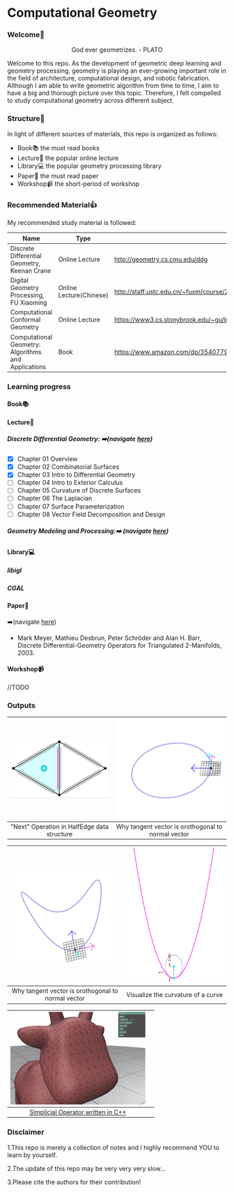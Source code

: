 # Computational Geometry



### Welcome:wave:


<div align="center">God ever geometrizes. - PLATO </div>



Welcome to this repo. As the development of geometric deep learning and geometry processing, geometry is playing an ever-growing important role in the field of architecture, computational design, and robotic fabrication. Although I am able to write geometric algorithm from time to time, I aim to have a big and thorough picture over this topic. Therefore, I felt compelled to study computational geometry across different subject.



### Structure🧩

In light of different sources of materials, this repo is organized as follows:

- Book:books:   the must read books
- Lecture:school:    the popular online lecture
- Library:computer:    the popular geometry processing library
- Paper:page_with_curl:    the must read paper
- Workshop:video_camera:  the short-period of workshop



### Recommended Material:thumbsup:

My recommended study material is followed:

| Name                                                | Type                    | Link                                                         |
| --------------------------------------------------- | ----------------------- | ------------------------------------------------------------ |
| Discrete Differential Geometry, Keenan Crane        | Online Lecture          | http://geometry.cs.cmu.edu/ddg                               |
| Digital Geometry Processing, FU Xiaoming            | Online Lecture(Chinese) | http://staff.ustc.edu.cn/~fuxm/course/2020_Spring_DGP/index.html |
| Computational Conformal Geometry                    | Online Lecture          | https://www3.cs.stonybrook.edu/~gu/lectures/2020/            |
| Computational Geometry: Algorithms and Applications | Book                    | https://www.amazon.com/dp/3540779736/ref=cm_sw_em_r_mt_dp_TN2TN09Q61YS2C2D344T |



### Learning progress

#### Book:books:



#### Lecture:school:

##### Discrete Differential Geometry: :arrow_right:(navigate [here][ddg_md])

- [x] Chapter 01 Overview
- [x] Chapter 02 Combinatorial Surfaces
- [x] Chapter 03 Intro to Differential Geometry
- [ ] Chapter 04 Intro to Exterior Calculus
- [ ] Chapter 05 Curvature of Discrete Surfaces
- [ ] Chapter 06 The Laplacian
- [ ] Chapter 07 Surface Parameterization
- [ ] Chapter 08 Vector Field Decomposition and Design

##### Geometry Modeling and Processing::arrow_right: (navigate [here][gmp_md])



#### Library:computer:

##### libigl

##### CGAL



#### Paper:page_with_curl:

:arrow_right:(navigate [here][paper_md])

- Mark Meyer, Mathieu Desbrun, Peter Schröder and Alan H. Barr, Discrete Differential-Geometry Operators for Triangulated 2-Manifolds, 2003.



#### Workshop:video_camera:

//TODO



### Outputs

| <img src="Lecture/DiscreteDifferentialGeometry/img/orbits_faces.gif" width="310"/> | <img src="Lecture/DiscreteDifferentialGeometry/img/why-tangent-normal-ortho.gif" width="310"/> |
| :----------------------------------------------------------: | :----------------------------------------------------------: |
|         "Next" Operation in HalfEdge data structure          |      Why tangent vector is orothogonal to normal vector      |

| <img src="Lecture/DiscreteDifferentialGeometry/img/why-tangent-normal-ortho1.gif" width="310"/> | <img src="Lecture/DiscreteDifferentialGeometry/img/curvature-of-curve.gif" height="310"/> |
| :----------------------------------------------------------: | :----------------------------------------------------------: |
|      Why tangent vector is orothogonal to normal vector      |              Visualize the curvature of a curve              |

| <img src="Lecture/DiscreteDifferentialGeometry/img/simplicial-operator-preview.gif" width="310"/> |      |
| :----------------------------------------------------------: | :--: |
| [Simplicial Operator written in C++](Lecture/DiscreteDifferentialGeometry/code/00_simplicial-complex-operators/src/simplicial-complex-operators.cpp) |      |



### Disclaimer

1.This repo is merely a collection of notes and I highly recommend YOU to learn by yourself. 

2.The update of this repo may be very very very slow...

3.Please cite the authors for their contribution!

[ddg_md]: Lecture/DiscreteDifferentialGeometry/README.md
[gmp_md]: Lecture/GeometryModelingandProcessing/README.md
[paper_md]: Paper/README.md